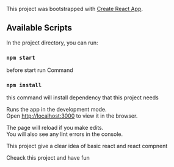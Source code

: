 This project was bootstrapped with [Create React App](https://github.com/facebook/create-react-app).

## Available Scripts

In the project directory, you can run:

### `npm start`

before start run Command

### `npm install`
this command will install dependency that this project needs

Runs the app in the development mode.<br>
Open [http://localhost:3000](http://localhost:3000) to view it in the browser.

The page will reload if you make edits.<br>
You will also see any lint errors in the console.


This project give a clear idea of basic react and react compnent

Cheack this project and have fun